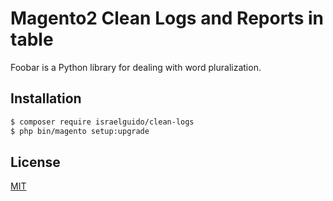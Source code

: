 # Magento2 Clean Logs and Reports in table

Foobar is a Python library for dealing with word pluralization.

## Installation



```bash
$ composer require israelguido/clean-logs
$ php bin/magento setup:upgrade
```


## License
[MIT](https://choosealicense.com/licenses/mit/)